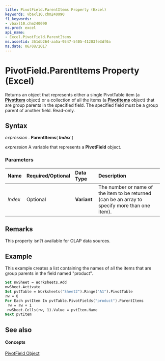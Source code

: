 ```yaml
---
title: PivotField.ParentItems Property (Excel)
keywords: vbaxl10.chm240090
f1_keywords:
- vbaxl10.chm240090
ms.prod: excel
api_name:
- Excel.PivotField.ParentItems
ms.assetid: 361db264-aa5a-9547-5405-41203fe3df0a
ms.date: 06/08/2017
---
```



# PivotField.ParentItems Property (Excel)

Returns an object that represents either a single PivotTable item (a  **[PivotItem](Excel.PivotItem.md)** object) or a collection of all the items (a **[PivotItems](Excel.PivotItems.md)** object) that are group parents in the specified field. The specified field must be a group parent of another field. Read-only.


## Syntax

 _expression_ . **ParentItems**( **_Index_** )

 _expression_ A variable that represents a **PivotField** object.


### Parameters



|**Name**|**Required/Optional**|**Data Type**|**Description**|
|:-----|:-----|:-----|:-----|
| _Index_|Optional| **Variant**|The number or name of the item to be returned (can be an array to specify more than one item).|

## Remarks

This property isn?t available for OLAP data sources.


## Example

This example creates a list containing the names of all the items that are group parents in the field named "product".


```vb
Set nwSheet = Worksheets.Add 
nwSheet.Activate 
Set pvtTable = Worksheets("Sheet2").Range("A1").PivotTable 
rw = 0 
For Each pvtItem In pvtTable.PivotFields("product").ParentItems 
 rw = rw + 1 
 nwSheet.Cells(rw, 1).Value = pvtItem.Name 
Next pvtItem
```


## See also


#### Concepts


[PivotField Object](Excel.PivotField.md)

